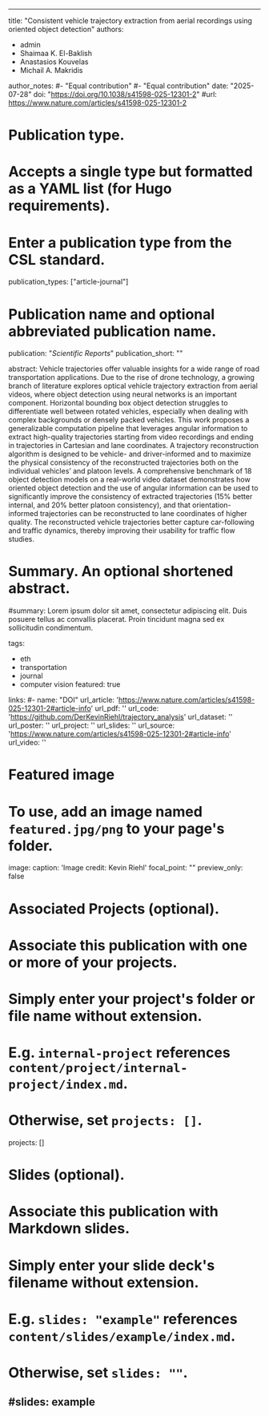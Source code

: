 
---
title: "Consistent vehicle trajectory extraction from aerial recordings using oriented object detection" 
authors:
  - admin
  - Shaimaa K. El-Baklish
  - Anastasios Kouvelas
  - Michail A. Makridis

author_notes:
#- "Equal contribution"
#- "Equal contribution"
date: "2025-07-28"
doi: "https://doi.org/10.1038/s41598-025-12301-2"
#url: https://www.nature.com/articles/s41598-025-12301-2

# Publication type.
# Accepts a single type but formatted as a YAML list (for Hugo requirements).
# Enter a publication type from the CSL standard.
publication_types: ["article-journal"]

# Publication name and optional abbreviated publication name.
publication: "*Scientific Reports*"
publication_short: ""

abstract: Vehicle trajectories offer valuable insights for a wide range of road transportation applications. Due to the rise of drone technology, a growing branch of literature explores optical vehicle trajectory extraction from aerial videos, where object detection using neural networks is an important component. Horizontal bounding box object detection struggles to differentiate well between rotated vehicles, especially when dealing with complex backgrounds or densely packed vehicles. This work proposes a generalizable computation pipeline that leverages angular information to extract high-quality trajectories starting from video recordings and ending in trajectories in Cartesian and lane coordinates. A trajectory reconstruction algorithm is designed to be vehicle- and driver-informed and to maximize the physical consistency of the reconstructed trajectories both on the individual vehicles’ and platoon levels. A comprehensive benchmark of 18 object detection models on a real-world video dataset demonstrates how oriented object detection and the use of angular information can be used to significantly improve the consistency of extracted trajectories (15% better internal, and 20% better platoon consistency), and that orientation-informed trajectories can be reconstructed to lane coordinates of higher quality. The reconstructed vehicle trajectories better capture car-following and traffic dynamics, thereby improving their usability for traffic flow studies.

# Summary. An optional shortened abstract.
#summary: Lorem ipsum dolor sit amet, consectetur adipiscing elit. Duis posuere tellus ac convallis placerat. Proin tincidunt magna sed ex sollicitudin condimentum.

tags: 
- eth
- transportation
- journal
- computer vision
featured: true

links:
#- name: "DOI"
url_article: 'https://www.nature.com/articles/s41598-025-12301-2#article-info'
url_pdf: ''
url_code: 'https://github.com/DerKevinRiehl/trajectory_analysis'
url_dataset: ''
url_poster: ''
url_project: ''
url_slides: ''
url_source: 'https://www.nature.com/articles/s41598-025-12301-2#article-info'
url_video: ''

# Featured image
# To use, add an image named `featured.jpg/png` to your page's folder. 
image:
  caption: 'Image credit: Kevin Riehl'
  focal_point: ""
  preview_only: false

# Associated Projects (optional).
#   Associate this publication with one or more of your projects.
#   Simply enter your project's folder or file name without extension.
#   E.g. `internal-project` references `content/project/internal-project/index.md`.
#   Otherwise, set `projects: []`.
projects: []

# Slides (optional).
#   Associate this publication with Markdown slides.
#   Simply enter your slide deck's filename without extension.
#   E.g. `slides: "example"` references `content/slides/example/index.md`.
#   Otherwise, set `slides: ""`.
#slides: example
---
